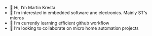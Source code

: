 - 👋 Hi, I’m Martin Kresta
- 👀 I’m interested in embedded software ane electronics. Mainly ST's micros
- 🌱 I’m currently learning efficient github workflow
- 💞️ I’m looking to collaborate on micro home automation projects

<!---
martinkresta/martinkresta is a ✨ special ✨ repository because its `README.md` (this file) appears on your GitHub profile.
You can click the Preview link to take a look at your changes.
--->
